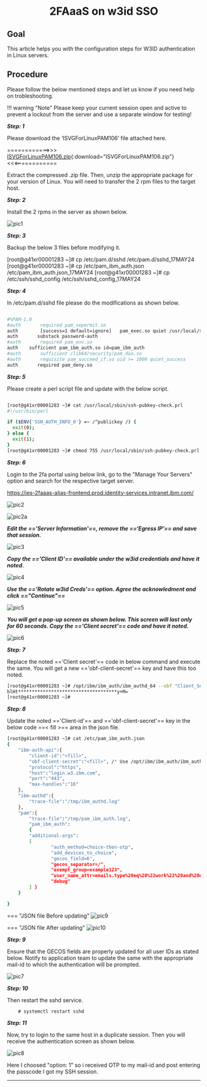 <h1 align="center">2FAaaS on w3id SSO</h1>

## Goal

This article helps you with the configuration steps for W3ID authentication in Linux servers.

## Procedure

Please follow the below mentioned steps and let us know if you need help on trobleshooting.

!!! warning "Note"
    Please keep your current session open and active to prevent a lockout from the server and use a separate window for testing!

***Step: 1***

Please download the ‘ISVGForLinuxPAM106’ file attached here.

============>>>
[ISVGForLinuxPAM106.zip](./pictures/ISVGForLinuxPAM106.zip){:download="ISVGForLinuxPAM106.zip"}
<<<============

Extract the compressed .zip file. Then, unzip the appropriate package for your version of Linux. You will need to transfer the 2 rpm files to the target host.

***Step: 2***

Install the 2 rpms in the server as shown below.

![pic1](./pictures/W3ID_CONFIG_1.jpg)

***Step: 3***

Backup the below 3 files before modifying it.

[root@g41xr00001283 ~]# cp /etc/pam.d/sshd /etc/pam.d/sshd_17MAY24
[root@g41xr00001283 ~]# cp /etc/pam_ibm_auth.json /etc/pam_ibm_auth.json_17MAY24
[root@g41xr00001283 ~]# cp /etc/ssh/sshd_config /etc/ssh/sshd_config_17MAY24

***Step: 4***

In /etc/pam.d/sshd file please do the modifications as shown below.

```bash

#%PAM-1.0
#auth       required pam_sepermit.so
auth        [success=1 default=ignore]   pam_exec.so quiet /usr/local/sbin/ssh-pubkey-check.prl
auth       substack password-auth
#auth       required pam_env.so
auth    sufficient pam_ibm_auth.so id=pam_ibm_auth
#auth       sufficient /lib64/security/pam_duo.so
#auth       requisite pam_succeed_if.so uid >= 1000 quiet_success
auth       required pam_deny.so

```

***Step: 5***

Please create a perl script file and update with the below script.

```bash

[root@g41xr00001283 ~]# cat /usr/local/sbin/ssh-pubkey-check.prl
#!/usr/bin/perl

if ($ENV{'SSH_AUTH_INFO_0'} =~ /^publickey /) {
  exit(0);
} else {
  exit(1);
}
[root@g41xr00001283 ~]# chmod 755 /usr/local/sbin/ssh-pubkey-check.prl

```

***Step: 6***

Login to the 2fa portal using below link, go to the "Manage Your Servers" option and search for the respective target server.

<https://ies-2faaas-alias-frontend.prod.identity-services.intranet.ibm.com/>

![pic2](./pictures/W3ID_CONFIG_2.jpg)

![pic2a](./pictures/W3ID_CONFIG_2a.png)

***Edit the =='Server Information'==, remove the ==‘Egress IP’== and save that session.***

![pic3](./pictures/W3ID_CONFIG_3.jpg)

***Copy the =='Client ID'== available under the w3id credentials and have it noted.***

![pic4](./pictures/W3ID_CONFIG_4.jpg)

***Use the =='Rotate w3id Creds'== option. Agree the acknowledment and click =="Continue"==***

![pic5](./pictures/W3ID_CONFIG_5.jpg)

***You will get a pop-up screen as shown below. This screen will last only for  60 seconds. Copy the =='Client secret'== code and have it noted.***

![pic6](./pictures/W3ID_CONFIG_6.jpg)

***Step: 7***

Replace the noted =='Client secret'== code in below command and execute the same. You will get a new =='obf-client-secret'== key and have this too noted.

```bash
[root@g41xr00001283 ~]# /opt/ibm/ibm_auth/ibm_authd_64 --obf "Client_Secret"
blHt************************************y+M=
[root@g41xr00001283 ~]#
```

***Step: 8***

Update the noted =='Client-id'== and =='obf-client-secret'== key in the below code ==< fill >== area in the json file.

```bash
[root@g41xr00001283 ~]# cat /etc/pam_ibm_auth.json
{
    "ibm-auth-api":{
        "client-id":"<fill>",
        "obf-client-secret":"<fill>", /* Use /opt/ibm/ibm_auth/ibm_authd[_64] --obf <secret>*/
        "protocol":"https",
        "host":"login.w3.ibm.com",
        "port":"443",
        "max-handles":"16"
    },
    "ibm-authd":{
        "trace-file":"/tmp/ibm_authd.log"
    },
    "pam":{
        "trace-file":"/tmp/pam_ibm_auth.log",
        "pam_ibm_auth":
        {
        "additional-args":
        [
                "auth_method=choice-then-otp",
                "add_devices_to_choice",
                "gecos_field=6",
                "gecos_separator=/",
                "exempt_group=example123",
                "user_name_attr=emails.type%20eq%20%22work%22%20and%20emails.value",
                "debug"
        ] }
    }

}

```

=== "JSON file Before updating"
    ![pic9](./pictures/W3ID_CONFIG_9.png)

=== "JSON file After updating"
    ![pic10](./pictures/W3ID_CONFIG_10.jpg)

***Step: 9***

Ensure that the GECOS fields are properly updated for all user IDs as stated below. Notify to application team to update the same with the appropriate mail-id to which the authentication will be prompted.

![pic7](./pictures/W3ID_CONFIG_7.jpg)

***Step: 10***

Then restart the sshd service.

```
    # systemctl restart sshd
```

***Step: 11***

Now, try to login to the same host in a duplicate session. Then you will receive the authentication screen as shown below.

![pic8](./pictures/W3ID_CONFIG_8.jpg)

Here I choosed "option: 1" so i received OTP to my mail-id and post entering the passcode I got my SSH session.

--------------------------------------------------------------------
